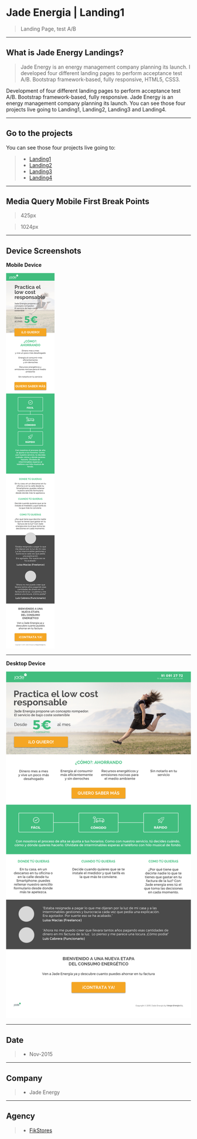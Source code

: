 # Jade Energia | Landing1

> Landing Page, test A/B


----
## What is Jade Energy Landings?

> Jade Energy is an energy management company planning its launch. I developed four different landing pages to perform acceptance test A/B. Bootstrap framework-based, fully responsive, HTML5, CSS3.

Development of four different landing pages to perform acceptance test A/B. Bootstrap framework-based, fully responsive. Jade Energy is an energy management company planning its launch. You can see those four projects live going to Landing1, Landing2, Landing3 and Landing4. 

----
## Go to the projects
You can see those four projects live going to: 

>* [Landing1](https://margaomar.com/en/jadeEnergia/Landing1/index.html) 
>* [Landing2](https://margaomar.com/en/jadeEnergia/Landing2/index.html) 
>* [Landing3](https://margaomar.com/en/jadeEnergia/Landing3/index.html) 
>* [Landing4](https://margaomar.com/en/jadeEnergia/Landing4/index.html) 


----
## Media Query Mobile First Break Points

>425px

>1024px

----
## Device Screenshots
**Mobile Device**


![Jade Energy Landing 1.](screenshoots/landing1_iPhone6.jpg) 


----


**Desktop Device**


![Jade Energy Landing 1.](screenshoots/landing1_Desktop.jpg) 



----
## Date
>* Nov-2015

----
## Company
>* Jade Energy

----
## Agency
>* [FikStores](https://thefik.com)

